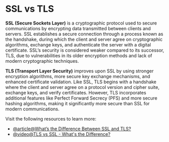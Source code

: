 # SSL vs TLS

**SSL (Secure Sockets Layer)** is a cryptographic protocol used to secure communications by encrypting data transmitted between clients and servers. SSL establishes a secure connection through a process known as the handshake, during which the client and server agree on cryptographic algorithms, exchange keys, and authenticate the server with a digital certificate. SSL’s security is considered weaker compared to its successor, TLS, due to vulnerabilities in its older encryption methods and lack of modern cryptographic techniques.

**TLS (Transport Layer Security)** improves upon SSL by using stronger encryption algorithms, more secure key exchange mechanisms, and enhanced certificate validation. Like SSL, TLS begins with a handshake where the client and server agree on a protocol version and cipher suite, exchange keys, and verify certificates. However, TLS incorporates additional features like Perfect Forward Secrecy (PFS) and more secure hashing algorithms, making it significantly more secure than SSL for modern communications.

Visit the following resources to learn more:

- [@article@What’s the Difference Between SSL and TLS?](https://aws.amazon.com/compare/the-difference-between-ssl-and-tls/)
- [@video@TLS vs SSL - What's the Difference?](https://www.youtube.com/watch?v=J7fI_jH7L84)